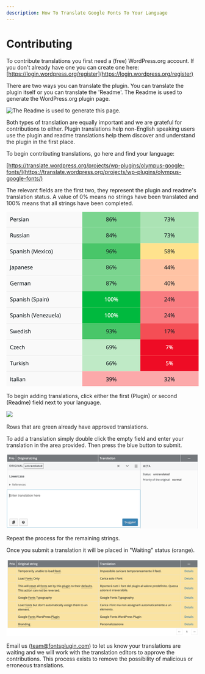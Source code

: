 ```yaml
---
description: How To Translate Google Fonts To Your Language
---
```


# Contributing

To contribute translations you first need a (free) WordPress.org account. If you don't already have one you can create one here: [https://login.wordpress.org/register](https://login.wordpress.org/register)

There are two ways you can translate the plugin. You can translate the plugin itself or you can translate the 'Readme'. The Readme is used to generate the WordPress.org plugin page.

![The Readme is used to generate this page.](../.gitbook/assets/plugin-page.png)

Both types of translation are equally important and we are grateful for contributions to either. Plugin translations help non-English speaking users use the plugin and readme translations help them discover and understand the plugin in the first place.

To begin contributing translations, go here and find your language:

[https://translate.wordpress.org/projects/wp-plugins/olympus-google-fonts/](https://translate.wordpress.org/projects/wp-plugins/olympus-google-fonts/)

The relevant fields are the first two, they represent the plugin and readme's translation status. A value of 0% means no strings have been translated and 100% means that all strings have been completed.

![The first column is the plugin, the second is the readme.](../.gitbook/assets/two-fields.png)

To begin adding translations, click either the first (Plugin) or second (Readme) field next to your language.

![](../.gitbook/assets/green-translations.png)

Rows that are green already have approved translations.

To add a translation simply double click the empty field and enter your translation in the area provided. Then press the blue button to submit.

![Click the blue button to submit your translation.](<../.gitbook/assets/image (28).png>)

Repeat the process for the remaining strings.

Once you submit a translation it will be placed in "Waiting" status (orange).

![These strings are waiting to be approved.](<../.gitbook/assets/image (3).png>)

Email us ([team@fontsplugin.com](mailto:team@fontsplugin.com)) to let us know your translations are waiting and we will work with the translation editors to approve the contributions. This process exists to remove the possibility of malicious or erroneous translations.
